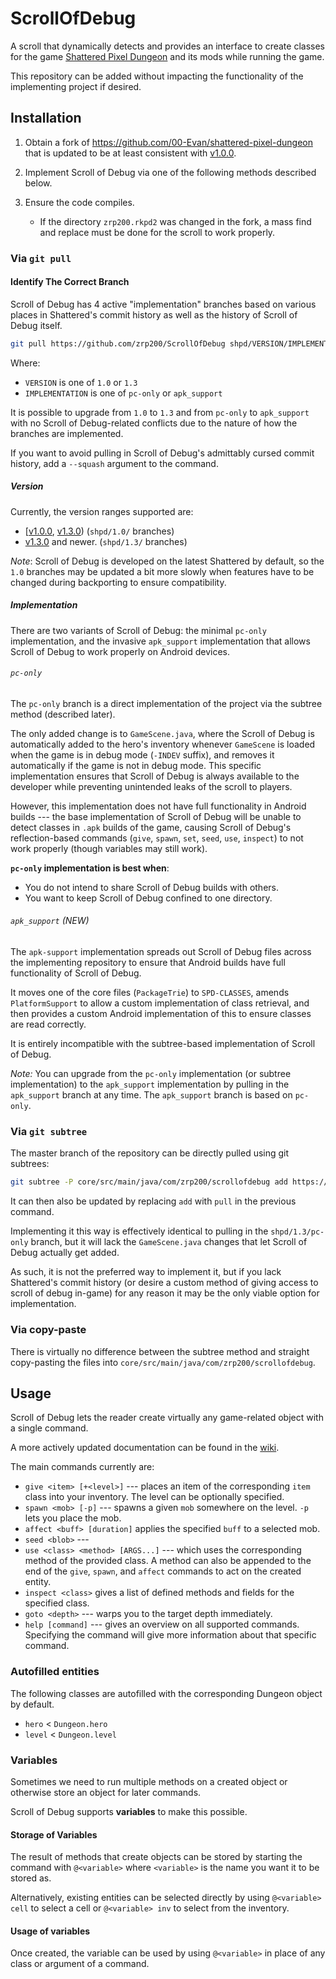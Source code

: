 # ScrollOfDebug
A scroll that dynamically detects and provides an interface to create classes for the game [Shattered Pixel Dungeon](https://github.com/00-Evan/shattered-pixel-dungeon) and its mods while running the game.

This repository can be added without impacting the functionality of the implementing project if desired.

## Installation

1. Obtain a fork of <https://github.com/00-Evan/shattered-pixel-dungeon> that is updated to be at least consistent with [v1.0.0](https://github.com/00-Evan/shattered-pixel-dungeon/releases/tag/v1.0.0).

2. Implement Scroll of Debug via one of the following methods described below.
3. Ensure the code compiles.
   * If the directory `zrp200.rkpd2` was changed in the fork, a mass find and replace must be done for the scroll to work properly.

### Via `git pull`

#### Identify The Correct Branch

Scroll of Debug has 4 active "implementation" branches based on various places in Shattered's commit history as well as the history of Scroll of Debug itself.

```bash
git pull https://github.com/zrp200/ScrollOfDebug shpd/VERSION/IMPLEMENTATION
```
Where:
* `VERSION` is one of `1.0` or `1.3`
* `IMPLEMENTATION` is one of `pc-only` or `apk_support`

It is possible to upgrade from `1.0` to `1.3` and from `pc-only` to `apk_support` with no Scroll of Debug-related conflicts due to the nature of how the branches are implemented.

If you want to avoid pulling in Scroll of Debug's admittably cursed commit history, add a `--squash` argument to the command.

##### Version
Currently, the version ranges supported are:
* [[v1.0.0](https://github.com/00-Evan/shattered-pixel-dungeon/releases/tag/v1.0.0),
  [v1.3.0](https://github.com/00-Evan/shattered-pixel-dungeon/releases/tag/v1.3.0))
  (`shpd/1.0/` branches)
* [v1.3.0](https://github.com/00-Evan/shattered-pixel-dungeon/releases/tag/v1.3.0) and newer. (`shpd/1.3/` branches)

*Note*: Scroll of Debug is developed on the latest Shattered by default, so the `1.0` branches may be updated a bit more slowly when features have to be changed during backporting to ensure compatibility.

##### Implementation
There are two variants of Scroll of Debug: the minimal `pc-only` implementation, and the invasive `apk_support` implementation that allows Scroll of Debug to work properly on Android devices.

###### `pc-only`
The `pc-only` branch is a direct implementation of the project via the subtree method (described later).

The only added change is to `GameScene.java`, where the Scroll of Debug is automatically added to the hero's inventory whenever `GameScene` is loaded when the game is in debug mode (`-INDEV` suffix), and removes it automatically if the game is not in debug mode. This specific implementation ensures that Scroll of Debug is always available to the developer while preventing unintended leaks of the scroll to players.

However, this implementation does not have full functionality in Android builds --- the base implementation of Scroll of Debug will be unable to detect classes in `.apk` builds of the game, causing Scroll of Debug's reflection-based commands (`give`, `spawn`, `set`, `seed`, `use`, `inspect`) to not work properly (though variables may still work).

**`pc-only` implementation is best when**:
* You do not intend to share Scroll of Debug builds with others.
* You want to keep Scroll of Debug confined to one directory.

###### `apk_support` (NEW)

The `apk-support` implementation spreads out Scroll of Debug files across the implementing repository to ensure that Android builds have full functionality of Scroll of Debug.

It moves one of the core files (`PackageTrie`) to `SPD-CLASSES`, amends `PlatformSupport` to allow a custom implementation of class retrieval, and then provides a custom Android implementation of this to ensure classes are read correctly.

It is entirely incompatible with the subtree-based implementation of Scroll of Debug.

*Note:* You can upgrade from the `pc-only` implementation (or subtree implementation) to the `apk_support` implementation by pulling in the `apk_support` branch at any time. The `apk_support` branch is based on `pc-only`.

### Via `git subtree`

The master branch of the repository can be directly pulled using git subtrees:
```bash
git subtree -P core/src/main/java/com/zrp200/scrollofdebug add https://github.com/zrp200/ScrollOfDebug master
```
It can then also be updated by replacing `add` with `pull` in the previous command.

Implementing it this way is effectively identical to pulling in the `shpd/1.3/pc-only` branch, but it will lack the `GameScene.java` changes that let Scroll of Debug actually get added.

As such, it is not the preferred way to implement it, but if you lack Shattered's commit history (or desire a custom method of giving access to scroll of debug in-game) for any reason it may be the only viable option for implementation.

### Via copy-paste

There is virtually no difference between the subtree method and straight copy-pasting the files into `core/src/main/java/com/zrp200/scrollofdebug`.

## Usage

Scroll of Debug lets the reader create virtually any game-related object with a single command.

A more actively updated documentation can be found in the [wiki](https://github.com/Zrp200/ScrollOfDebug/wiki).

The main commands currently are:
* `give <item> [+<level>]` --- places an item of the corresponding `item` class into your inventory. The level can be optionally specified.
* `spawn <mob> [-p]` --- spawns a given `mob` somewhere on the level. `-p` lets you place the mob.
* `affect <buff> [duration]` applies the specified `buff` to a selected mob.
* `seed <blob>` ---
* `use <class> <method> [ARGS...]` --- which uses the corresponding method of the provided class. A method can also be appended to the end of the `give`, `spawn`, and `affect` commands to act on the created entity.
* `inspect <class>` gives a list of defined methods and fields for the specified class.
* `goto <depth>` --- warps you to the target depth immediately.
* `help [command]` --- gives an overview on all supported commands. Specifying the command will give more information about that specific command.

### Autofilled entities
The following classes are autofilled with the corresponding Dungeon object by default.
* `hero` < `Dungeon.hero`
* `level` < `Dungeon.level`

### Variables
Sometimes we need to run multiple methods on a created object or otherwise store an object for later commands.

Scroll of Debug supports **variables** to make this possible.

#### Storage of Variables

The result of methods that create objects can be stored by starting the command with `@<variable>` where `<variable>` is the name you want it to be stored as.

Alternatively, existing entities can be selected directly by using `@<variable> cell` to select a cell or `@<variable> inv` to select from the inventory.

#### Usage of variables
Once created, the variable can be used by using `@<variable>` in place of any class or argument of a command.